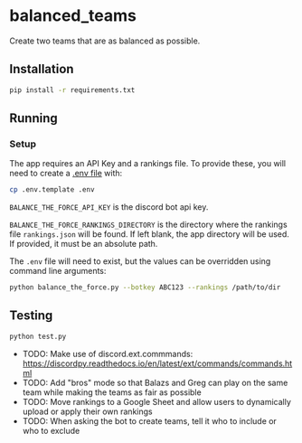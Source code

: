 # balanced_teams
Create two teams that are as balanced as possible.

## Installation

```sh
pip install -r requirements.txt
```

## Running


### Setup

The app requires an API Key and a rankings file.
To provide these, you will need to create a [.env file](https://pypi.org/project/python-dotenv/) with:
```sh
cp .env.template .env
```

`BALANCE_THE_FORCE_API_KEY` is the discord bot api key.

`BALANCE_THE_FORCE_RANKINGS_DIRECTORY` is the directory where the rankings file `rankings.json` will be found.
If left blank, the app directory will be used. If provided, it must be an absolute path.

The `.env` file will need to exist, but the values can be overridden using command line arguments:
```sh
python balance_the_force.py --botkey ABC123 --rankings /path/to/dir
```

## Testing

```sh
python test.py
```

* TODO: Make use of discord.ext.commmands: https://discordpy.readthedocs.io/en/latest/ext/commands/commands.html
* TODO: Add "bros" mode so that Balazs and Greg can play on the same team while making the teams as fair as possible
* TODO: Move rankings to a Google Sheet and allow users to dynamically upload or apply their own rankings
* TODO: When asking the bot to create teams, tell it who to include or who to exclude
